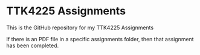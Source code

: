 # TTK4225 Assignments

This is the GitHub repository for my TTK4225 Assignments

If there is an PDF file in a specific assignments folder, then that assignment has been completed.



